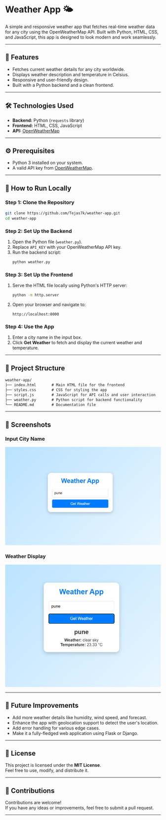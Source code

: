 # Weather App 🌤️

A simple and responsive weather app that fetches real-time weather data for any city using the OpenWeatherMap API. Built with Python, HTML, CSS, and JavaScript, this app is designed to look modern and work seamlessly.

---

## 🌟 Features
- Fetches current weather details for any city worldwide.
- Displays weather description and temperature in Celsius.
- Responsive and user-friendly design.
- Built with a Python backend and a clean frontend.

---

## 🛠️ Technologies Used
- **Backend:** Python (`requests` library)
- **Frontend:** HTML, CSS, JavaScript
- **API:** [OpenWeatherMap](https://openweathermap.org/)

---

## ⚙️ Prerequisites
- Python 3 installed on your system.
- A valid API key from [OpenWeatherMap](https://openweathermap.org/).

---

## 🚀 How to Run Locally

### Step 1: Clone the Repository
```bash
git clone https://github.com/Tejas7k/weather-app.git
cd weather-app
```

### Step 2: Set Up the Backend
1. Open the Python file (`weather.py`).
2. Replace `API_KEY` with your OpenWeatherMap API key.
3. Run the backend script:
   ```bash
   python weather.py
   ```

### Step 3: Set Up the Frontend
1. Serve the HTML file locally using Python's HTTP server:
   ```bash
   python -m http.server
   ```
2. Open your browser and navigate to:
   ```
   http://localhost:8000
   ```

### Step 4: Use the App
1. Enter a city name in the input box.
2. Click **Get Weather** to fetch and display the current weather and temperature.

---

## 📂 Project Structure
```
weather-app/
├── index.html       # Main HTML file for the frontend
├── styles.css       # CSS for styling the app
├── script.js        # JavaScript for API calls and user interaction
├── weather.py       # Python script for backend functionality
└── README.md        # Documentation file
```

---

## 📸 Screenshots

### Input City Name
![Input City Name](https://github.com/Tejas7k/weather-app/blob/main/images%20of%20app/input%20city%20name.png)

### Weather Display
![Weather Display](https://github.com/Tejas7k/weather-app/blob/main/images%20of%20app/Weather%20Display.png)

---

## 🚀 Future Improvements
- Add more weather details like humidity, wind speed, and forecast.
- Enhance the app with geolocation support to detect the user's location.
- Add error handling for various edge cases.
- Make it a fully-fledged web application using Flask or Django.

---

## 📜 License
This project is licensed under the **MIT License**.  
Feel free to use, modify, and distribute it.

---

## 🤝 Contributions
Contributions are welcome!  
If you have any ideas or improvements, feel free to submit a pull request.

---

